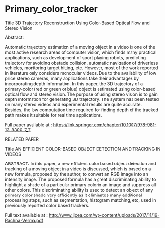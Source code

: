 # Primary_color_tracker
Title
3D Trajectory Reconstruction Using Color-Based Optical Flow and Stereo Vision

Abstract:

Automatic trajectory estimation of a moving object in a video is one of the most active research areas of computer vision, which finds many practical applications, 
such as development of sport playing robots, predicting trajectory for avoiding obstacle collision, automatic navigation of driverless vehicles, monitoring target hitting, etc. 
However, most of the work reported in literature only considers monocular videos. Due to the availability of low price stereo cameras, many applications take their advantages 
by incorporating depth information. In this paper, the 3D trajectory of a primary-color (red or green or blue) object is estimated using color-based optical flow and stereo vision.
The purpose of using stereo vision is to gain depth information for generating 3D trajectory. The system has been tested on many stereo videos and experimental results are quite accurate. Besides, the low computation time required for finding depth of the tracked path makes it suitable for real time applications.

Full paper available at : 
    https://link.springer.com/chapter/10.1007/978-981-13-8300-7_7 


RELATED PAPER

Title
AN EFFICIENT COLOR-BASED OBJECT DETECTION AND TRACKING IN VIDEOS


ABSTRACT: In this paper, a new efficient color based object detection and tracking of a moving object in a video is discussed, which is based on a new formula, 
proposed by the author, to convert an RGB image into an intensity image. The proposed formula has a great discriminating ability to highlight a shade of a particular 
primary colorin an image and suppress all other colors. This discriminating ability is used to detect an object of any primary color shade very efficiently as
it eliminates many additional processing steps, such as segmentation, histogram matching, etc, used in previously reported color based trackers.


Full text available at :
http://www.ijcea.com/wp-content/uploads/2017/11/19-Rachna-Verma.pdf

